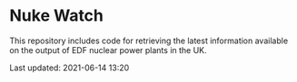 # Nuke Watch

This repository includes code for retrieving the latest information available on the output of EDF nuclear power plants in the UK.

Last updated: 2021-06-14 13:20